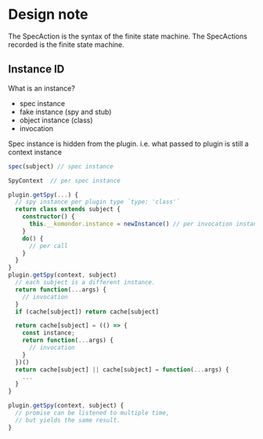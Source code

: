 # Design note

The SpecAction is the syntax of the finite state machine.
The SpecActions recorded is the finite state machine.

## Instance ID

What is an instance?

- spec instance
- fake instance (spy and stub)
- object instance (class)
- invocation

Spec instance is hidden from the plugin.
i.e. what passed to plugin is still a context instance

```ts
spec(subject) // spec instance

SpyContext  // per spec instance

plugin.getSpy(...) {
  // spy instance per plugin type `type: 'class'`
  return class extends subject {
    constructor() {
      this.__komondor.instance = newInstance() // per invocation instance
    }
    do() {
      // per call
    }
  }
}
plugin.getSpy(context, subject)
  // each subject is a different instance.
  return function(...args) {
    // invocation
  }
  if (cache[subject]) return cache[subject]

  return cache[subject] = (() => {
    const instance;
    return function(...args) {
      // invocation
    }
  })()
  return cache[subject] || cache[subject] = function(...args) {
    ...
  }
}

plugin.getSpy(context, subject) {
  // promise can be listened to multiple time,
  // but yields the same result.
}
